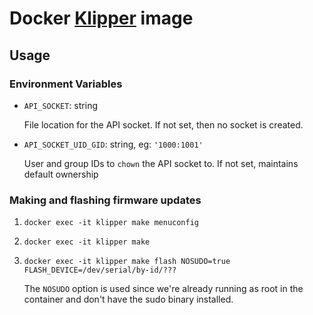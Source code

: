 # Docker [Klipper](https://www.klipper3d.org/) image

## Usage

### Environment Variables
- `API_SOCKET`: string

    File location for the API socket.
    If not set, then no socket is created.
- `API_SOCKET_UID_GID`: string, eg: `'1000:1001'`

    User and group IDs to `chown` the API socket to.
    If not set, maintains default ownership

### Making and flashing firmware updates

1. `docker exec -it klipper make menuconfig`
1. `docker exec -it klipper make`
1. `docker exec -it klipper make flash NOSUDO=true FLASH_DEVICE=/dev/serial/by-id/???`

    The `NOSUDO` option is used since we're already running as root in the
    container and don't have the sudo binary installed.
